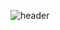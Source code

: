![header](https://capsule-render.vercel.app/api?type=transparent&color=random&height=300&section=header&text=Dongheon's%20Github&fontSize=90&animation=blinking)
